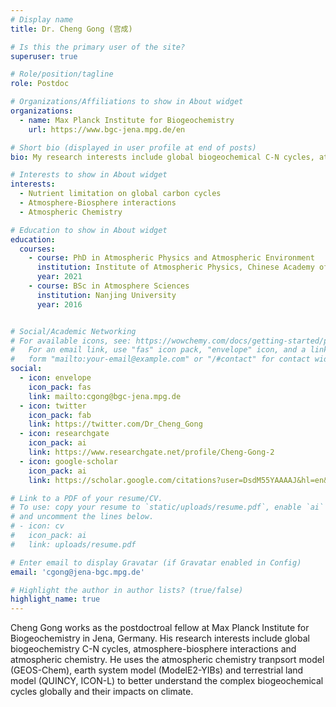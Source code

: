 ```yaml
---
# Display name
title: Dr. Cheng Gong (宫成)

# Is this the primary user of the site?
superuser: true

# Role/position/tagline
role: Postdoc

# Organizations/Affiliations to show in About widget
organizations:
  - name: Max Planck Institute for Biogeochemistry
    url: https://www.bgc-jena.mpg.de/en

# Short bio (displayed in user profile at end of posts)
bio: My research interests include global biogeochemical C-N cycles, atmosphere-biosphere interactions and atmospheric chemistry.

# Interests to show in About widget
interests:
  - Nutrient limitation on global carbon cycles
  - Atmosphere-Biosphere interactions
  - Atmospheric Chemistry

# Education to show in About widget
education:
  courses:
    - course: PhD in Atmospheric Physics and Atmospheric Environment
      institution: Institute of Atmospheric Physics, Chinese Academy of Sciences
      year: 2021
    - course: BSc in Atmosphere Sciences
      institution: Nanjing University
      year: 2016


# Social/Academic Networking
# For available icons, see: https://wowchemy.com/docs/getting-started/page-builder/#icons
#   For an email link, use "fas" icon pack, "envelope" icon, and a link in the
#   form "mailto:your-email@example.com" or "/#contact" for contact widget.
social:
  - icon: envelope
    icon_pack: fas
    link: mailto:cgong@bgc-jena.mpg.de
  - icon: twitter
    icon_pack: fab
    link: https://twitter.com/Dr_Cheng_Gong
  - icon: researchgate
    icon_pack: ai
    link: https://www.researchgate.net/profile/Cheng-Gong-2    
  - icon: google-scholar
    icon_pack: ai
    link: https://scholar.google.com/citations?user=DsdM55YAAAAJ&hl=en&oi=sra

# Link to a PDF of your resume/CV.
# To use: copy your resume to `static/uploads/resume.pdf`, enable `ai` icons in `params.toml`,
# and uncomment the lines below.
# - icon: cv
#   icon_pack: ai
#   link: uploads/resume.pdf

# Enter email to display Gravatar (if Gravatar enabled in Config)
email: 'cgong@jena-bgc.mpg.de'

# Highlight the author in author lists? (true/false)
highlight_name: true
---
```


Cheng Gong works as the postdoctroal fellow at Max Planck Institute for Biogeochemistry in Jena, Germany. His research interests include global biogeochemistry C-N cycles, atmosphere-biosphere interactions and atmospheric chemistry. He uses the atmospheric chemistry tranpsort model (GEOS-Chem), earth system model (ModelE2-YIBs) and terrestrial land model (QUINCY, ICON-L) to better understand the complex biogeochemical cycles globally and their impacts on climate.

